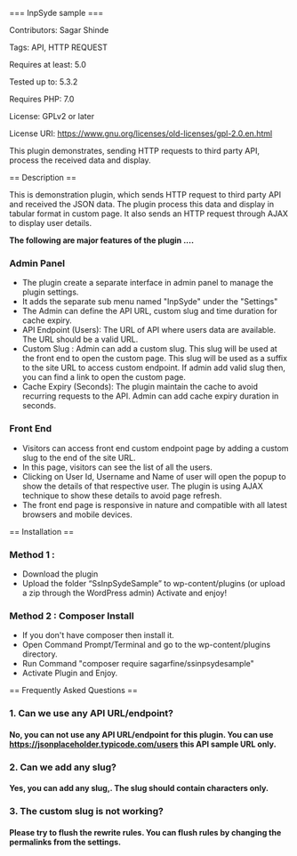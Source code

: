 === InpSyde sample ===

Contributors: Sagar Shinde

Tags: API, HTTP REQUEST

Requires at least: 5.0

Tested up to: 5.3.2

Requires PHP: 7.0

License: GPLv2 or later

License URI: https://www.gnu.org/licenses/old-licenses/gpl-2.0.en.html

This plugin demonstrates, sending HTTP requests to third party API, process the received data and display.  

== Description ==

This is demonstration plugin, which sends HTTP request to third party API and received the JSON data. The plugin process this data and display in tabular format in custom page. It also sends an HTTP request through AJAX to display user details. 

**The following are major features of the plugin ....**
### Admin Panel
* The plugin create a separate interface in admin panel to manage the plugin settings.
* It adds the separate sub menu named "InpSyde" under the "Settings"
* The Admin can define the API URL, custom slug and time duration for cache expiry. 
* API Endpoint (Users): The URL of API where users data are available. The URL should be a valid URL.
* Custom Slug : Admin can add a custom slug. This slug will be used at the front end to open the custom page. This slug will be used as a suffix to the site URL to access custom endpoint. 
If admin add valid slug then, you can find a link to open the custom page. 
* Cache Expiry (Seconds): The plugin maintain the cache to avoid recurring requests to the API. Admin can add cache expiry duration in seconds.

### Front End
* Visitors can access front end custom endpoint page by adding a custom slug to the end of the site URL. 
* In this page, visitors can see the list of all the users. 
* Clicking on User Id, Username and Name of user will open the popup to show the details of that respective user. The plugin is using AJAX technique to show these details to avoid page refresh. 
* The front end page is responsive in nature and compatible with all latest browsers and mobile devices.



== Installation ==
### Method 1 :
* Download the plugin
* Upload the folder “SsInpSydeSample” to wp-content/plugins (or upload a zip through the WordPress admin)
Activate and enjoy! 

### Method 2 : Composer Install
* If you don't have composer then install it. 
* Open Command Prompt/Terminal and go to the wp-content/plugins directory.
* Run Command "composer require sagarfine/ssinpsydesample"
* Activate Plugin and Enjoy. 

== Frequently Asked Questions ==
### 1. Can we use any API URL/endpoint? 
#### No, you can not use any API URL/endpoint for this plugin. You can use https://jsonplaceholder.typicode.com/users this API sample URL only. 

### 2. Can we add any slug?
#### Yes, you can add any slug,. The slug should contain characters only. 

### 3. The custom slug is not working?
#### Please try to flush the rewrite rules. You can flush rules by changing the permalinks from the settings. 



